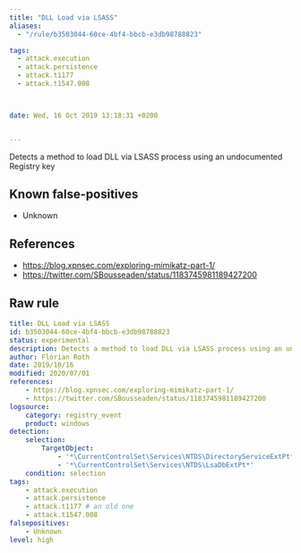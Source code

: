 ```yaml
---
title: "DLL Load via LSASS"
aliases:
  - "/rule/b3503044-60ce-4bf4-bbcb-e3db98788823"

tags:
  - attack.execution
  - attack.persistence
  - attack.t1177
  - attack.t1547.008



date: Wed, 16 Oct 2019 13:18:31 +0200


---
```


Detects a method to load DLL via LSASS process using an undocumented Registry key

<!--more-->


## Known false-positives

* Unknown



## References

* https://blog.xpnsec.com/exploring-mimikatz-part-1/
* https://twitter.com/SBousseaden/status/1183745981189427200


## Raw rule
```yaml
title: DLL Load via LSASS
id: b3503044-60ce-4bf4-bbcb-e3db98788823
status: experimental
description: Detects a method to load DLL via LSASS process using an undocumented Registry key
author: Florian Roth
date: 2019/10/16
modified: 2020/07/01
references:
    - https://blog.xpnsec.com/exploring-mimikatz-part-1/
    - https://twitter.com/SBousseaden/status/1183745981189427200
logsource:
    category: registry_event
    product: windows
detection:
    selection:
        TargetObject:
            - '*\CurrentControlSet\Services\NTDS\DirectoryServiceExtPt*'
            - '*\CurrentControlSet\Services\NTDS\LsaDbExtPt*'
    condition: selection
tags:
    - attack.execution
    - attack.persistence
    - attack.t1177 # an old one
    - attack.t1547.008
falsepositives:
    - Unknown
level: high

```
